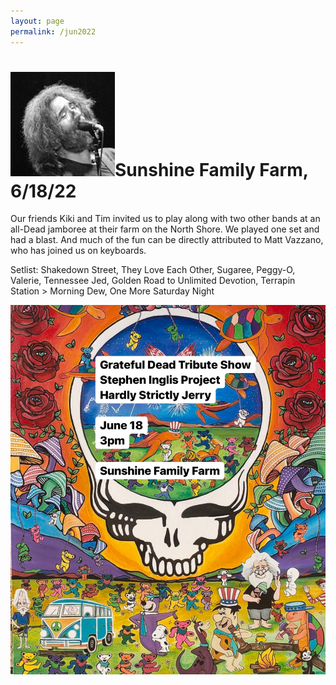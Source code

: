 ```yaml
---
layout: page
permalink: /jun2022
---
```


<h1><img class="ui avatar image" src="/images/jerryavatar.jpg">Sunshine Family Farm, 6/18/22</h1>

<div class="ui embed" data-source="youtube" data-id="eLiSf5H6rUU"></div>

Our friends Kiki and Tim invited us to play along with two other bands at an all-Dead jamboree at their farm on the North Shore.  We played one set and had a blast. And much of the fun can be directly attributed to Matt Vazzano, who has joined us on keyboards.  

Setlist: Shakedown Street, They Love Each Other, Sugaree, Peggy-O, Valerie, Tennessee Jed, Golden Road to Unlimited Devotion, Terrapin Station > Morning Dew, One More Saturday Night


<img class="ui centered fluid image" src="/images/hsj-jun-2022.png">
